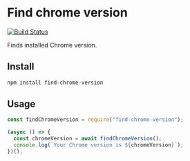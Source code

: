 # Find chrome version

[![Build Status](https://dev.azure.com/ksathyanm/GitHub/_apis/build/status/ksathyanm.find-chrome-version?branchName=master)](https://dev.azure.com/ksathyanm/GitHub/_build/latest?definitionId=1&branchName=master)

Finds installed Chrome version.

## Install

```bash
npm install find-chrome-version
```

## Usage

```js
const findChromeVersion = require("find-chrome-version");

(async () => {
  const chromeVersion = await findChromeVersion();
  console.log(`Your Chrome version is ${chromeVersion}`);
})();
```
